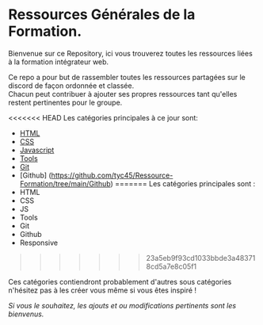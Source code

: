 # Ressources Générales de la Formation.  
Bienvenue sur ce Repository, ici vous trouverez toutes les ressources liées à la formation intégrateur web.  

Ce repo a pour but de rassembler toutes les ressources partagées sur le discord de façon ordonnée et classée.  
Chacun peut contribuer à ajouter ses propres ressources tant qu'elles restent pertinentes pour le groupe. 
  

<<<<<<< HEAD
Les catégories principales à ce jour sont: 
* [HTML](https://github.com/tyc45/Ressource-Formation/tree/main/HTML)
* [CSS](https://github.com/tyc45/Ressource-Formation/tree/main/CSS)
* [Javascript](https://github.com/tyc45/Ressource-Formation/tree/main/JS)
* [Tools](https://github.com/tyc45/Ressource-Formation/tree/main/Tools)
* [Git](https://github.com/tyc45/Ressource-Formation/tree/main/Git)
* [Github] (https://github.com/tyc45/Ressource-Formation/tree/main/Github)
=======
Les catégories principales sont :  
* HTML
* CSS
* JS
* Tools
* Git
* Github
* Responsive
>>>>>>> 23a5eb9f93cd1033bbde3a483718cd5a7e8c05f1

Ces catégories contiendront probablement d'autres sous catégories n'hésitez pas à les créer vous même si vous êtes inspiré !  
  
  
*Si vous le souhaitez, les ajouts et ou modifications pertinents sont les bienvenus.*
